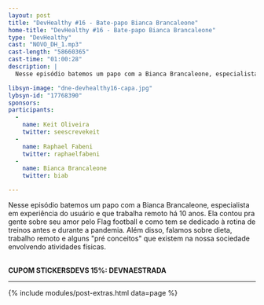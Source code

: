 ```yaml
---
layout: post
title: "DevHealthy #16 - Bate-papo Bianca Brancaleone"
home-title: "DevHealthy #16 - Bate-papo Bianca Brancaleone"
type: "DevHealthy"
cast: "NOVO_DH_1.mp3"
cast-length: "58660365"
cast-time: "01:00:28"
description: |
  Nesse episódio batemos um papo com a Bianca Brancaleone, especialista em experiência do usuário e que trabalha remoto há 10 anos. Ela contou pra gente sobre seu amor pelo Flag football e como tem se dedicado à rotina de treinos antes e durante a pandemia. Além disso, falamos sobre dieta, trabalho remoto e alguns "pré conceitos" que existem na nossa sociedade envolvendo atividades físicas.

libsyn-image: "dne-devhealthy16-capa.jpg"
lybsyn-id: "17768390"
sponsors:
participants:
  -
    name: Keit Oliveira
    twitter: seescrevekeit
  -
    name: Raphael Fabeni
    twitter: raphaelfabeni
  -
    name: Bianca Brancaleone
    twitter: biab

---
```


Nesse episódio batemos um papo com a Bianca Brancaleone, especialista em experiência do usuário e que trabalha remoto há 10 anos. Ela contou pra gente sobre seu amor pelo Flag football e como tem se dedicado à rotina de treinos antes e durante a pandemia. Além disso, falamos sobre dieta, trabalho remoto e alguns "pré conceitos" que existem na nossa sociedade envolvendo atividades físicas.

<br /><strong>CUPOM STICKERSDEVS 15%: DEVNAESTRADA</strong>

---

{% include modules/post-extras.html data=page %}
